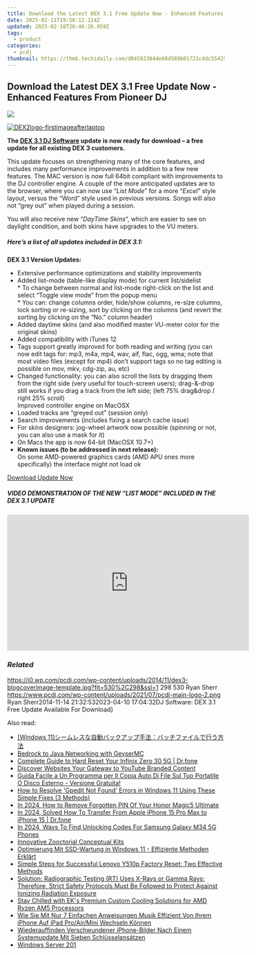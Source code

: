 ```yaml
---
title: Download the Latest DEX 3.1 Free Update Now - Enhanced Features From Pioneer DJ
date: 2025-02-11T19:58:12.124Z
updated: 2025-02-18T20:46:26.059Z
tags:
  - product
categories:
  - pcdj
thumbnail: https://thmb.techidaily.com/d04592384de68d589b01721c4dc554252c1ab00caea55a88bfd5d394c85530ff.jpg
---
```


## Download the Latest DEX 3.1 Free Update Now - Enhanced Features From Pioneer DJ

[![](https://i0.wp.com/pcdj.com/wp-content/uploads/2014/11/dex3-blogcoverimage-template.jpg?resize=530%2C298&ssl=1)](https://i0.wp.com/pcdj.com/wp-content/uploads/2014/11/dex3-blogcoverimage-template.jpg?fit=530%2C298&ssl=1 "dex3-blogcoverimage-template")

[![](https://i1.wp.com/pcdj.com/wp-content/uploads/2014/07/DEX2logo-firstimageafterlaptop-e1406038629643.png?fit=100%2C110&ssl=1 "DEX2logo-firstimageafterlaptop")](https://tools.techidaily.com/pcdj/products/)

**The [DEX 3.1 DJ Software](https://tools.techidaily.com/pcdj/products/) update is now ready for download – a free update for all existing DEX 3 customers.**

This update focuses on strengthening many of the core features, and includes many performance improvements in addition to a few new features. The MAC version is now full 64bit compliant with improvements to the DJ controller engine. A couple of the more anticipated updates are to the browser, where you can now use “_List Mode_” for a more “_Excel_” style layout, versus the “Word” style used in previous versions. Songs will also not “grey out” when played during a session.

You will also receive new “_DayTime Skins_“, which are easier to see on daylight condition, and both skins have upgrades to the VU meters.

##### Here’s a list of all updates included in DEX 3.1:

**DEX 3.1 Version Updates:** 

* Extensive performance optimizations and stability improvements
* Added list-mode (table-like display mode) for current list/sidelist  
\* To change between normal and list-mode right-click on the list and select “Toggle view mode” from the popup menu  
\* You can: change columns order, hide/show columns, re-size columns, lock sorting or re-sizing, sort by clicking on the columns (and revert the sorting by clicking on the “No.” column header)
* Added daytime skins (and also modified master VU-meter color for the original skins)
* Added compatibility with iTunes 12
* Tags support greatly improved for both reading and writing (you can now edit tags for: mp3, m4a, mp4, wav, aif, flac, ogg, wma; note that most video files (except for mp4) don’t support tags so no tag editing is possible on mov, mkv, cdg-zip, au, etc)
* Changed functionality: you can also scroll the lists by dragging them from the right side (very useful for touch-screen users); drag-&-drop still works if you drag a track from the left side; (left 75% drag&drop / right 25% scroll)  
Improved controller engine on MacOSX
* Loaded tracks are “greyed out” (session only)
* Search improvements (includes fixing a search cache issue)
* For skins designers: jog-wheel artwork now possible (spinning or not, you can also use a mask for it)
* On Macs the app is now 64-bit (MacOSX 10.7+)
* **Known issues (to be addressed in next release):**  
On some AMD-powered graphics cards (AMD APU ones more specifically) the interface might not load ok

[Download Update Now](https://tools.techidaily.com/pcdj/products/)

##### VIDEO DEMONSTRATION OF THE NEW “LIST MODE” INCLUDED IN THE DEX 3.1 UPDATE

<!-- affiliate ads begin -->
<iframe width="560" height="315" src="https://www.youtube.com/embed/szUqw4TLvWs?si=srv1OeLOe579gLwj" title="YouTube video player" frameborder="0" allow="accelerometer; autoplay; clipboard-write; encrypted-media; gyroscope; picture-in-picture; web-share" referrerpolicy="strict-origin-when-cross-origin" allowfullscreen></iframe>
<!-- affiliate ads end -->

### _Related_

https://i0.wp.com/pcdj.com/wp-content/uploads/2014/11/dex3-blogcoverimage-template.jpg?fit=530%2C298&ssl=1 298 530 Ryan Sherr https://www.pcdj.com/wp-content/uploads/2021/07/pcdj-main-logo-2.png Ryan Sherr2014-11-14 21:32:532023-04-10 17:04:32DJ Software: DEX 3.1 Free Update Available For Download}

<ins class="adsbygoogle"
     style="display:block"
     data-ad-format="autorelaxed"
     data-ad-client="ca-pub-7571918770474297"
     data-ad-slot="1223367746"></ins>

<ins class="adsbygoogle"
     style="display:block"
     data-ad-client="ca-pub-7571918770474297"
     data-ad-slot="8358498916"
     data-ad-format="auto"
     data-full-width-responsive="true"></ins>

<span class="atpl-alsoreadstyle">Also read:</span>
<div><ul>
<li><a href="https://win-hot.techidaily.com/1728481549261-windows-11/"><u>[Windows 11]シームレスな自動バックアップ手法：バッチファイルで行う方法</u></a></li>
<li><a href="https://games-able.techidaily.com/bedrock-to-java-networking-with-geysermc/"><u>Bedrock to Java Networking with GeyserMC</u></a></li>
<li><a href="https://techidaily.com/complete-guide-to-hard-reset-your-infinix-zero-30-5g-drfone-by-drfone-reset-android-reset-android/"><u>Complete Guide to Hard Reset Your Infinix Zero 30 5G | Dr.fone</u></a></li>
<li><a href="https://youtube-web.techidaily.com/ver-websites-your-gateway-to-youtube-branded-content/"><u>Discover Websites Your Gateway to YouTube Branded Content</u></a></li>
<li><a href="https://win-hot.techidaily.com/guida-facile-a-un-programma-per-il-copia-auto-di-file-sul-tuo-portatile-o-disco-esterno-versione-gratuita/"><u>Guida Facile a Un Programma per Il Copia Auto Di File Sul Tuo Portatile O Disco Esterno - Versione Gratuita!</u></a></li>
<li><a href="https://win-hot.techidaily.com/how-to-resolve-gpedit-not-found-errors-in-windows-11-using-these-simple-fixes-3-methods/"><u>How to Resolve 'Gpedit Not Found' Errors in Windows 11 Using These Simple Fixes (3 Methods)</u></a></li>
<li><a href="https://unlock-android.techidaily.com/in-2024-how-to-remove-forgotten-pin-of-your-honor-magic5-ultimate-by-drfone-android/"><u>In 2024, How to Remove Forgotten PIN Of Your Honor Magic5 Ultimate</u></a></li>
<li><a href="https://iphone-transfer.techidaily.com/in-2024-solved-how-to-transfer-from-apple-iphone-15-pro-max-to-iphone-15-drfone-by-drfone-transfer-from-ios/"><u>In 2024, Solved How To Transfer From Apple iPhone 15 Pro Max to iPhone 15 | Dr.fone</u></a></li>
<li><a href="https://sim-unlock.techidaily.com/in-2024-ways-to-find-unlocking-codes-for-samsung-galaxy-m34-5g-phones-by-drfone-android/"><u>In 2024, Ways To Find Unlocking Codes For Samsung Galaxy M34 5G Phones</u></a></li>
<li><a href="https://fox-cloud.techidaily.com/innovative-zooctorial-conceptual-kits/"><u>Innovative Zooctorial Conceptual Kits</u></a></li>
<li><a href="https://win-hot.techidaily.com/optimierung-mit-ssd-wartung-in-windows-11-effiziente-methoden-erklart/"><u>Optimierung Mit SSD-Wartung in Windows 11 - Effiziente Methoden Erklärt</u></a></li>
<li><a href="https://win-hot.techidaily.com/simple-steps-for-successful-lenovo-y510p-factory-reset-two-effective-methods/"><u>Simple Steps for Successful Lenovo Y510p Factory Reset: Two Effective Methods</u></a></li>
<li><a href="https://win-amazing.techidaily.com/solution-radiographic-testing-rt-uses-x-rays-or-gamma-rays-therefore-strict-safety-protocols-must-be-followed-to-protect-against-ionizing-radiation-exposure248/"><u>Solution: Radiographic Testing (RT) Uses X-Rays or Gamma Rays; Therefore, Strict Safety Protocols Must Be Followed to Protect Against Ionizing Radiation Exposure</u></a></li>
<li><a href="https://hardware-tips.techidaily.com/stay-chilled-with-eks-premium-custom-cooling-solutions-for-amd-ryzen-am5-processors/"><u>Stay Chilled with EK's Premium Custom Cooling Solutions for AMD Ryzen AM5 Processors</u></a></li>
<li><a href="https://win-hot.techidaily.com/wie-sie-mit-nur-7-einfachen-anweisungen-musik-effizient-von-ihrem-iphone-auf-ipad-proairmini-wechseln-konnen/"><u>Wie Sie Mit Nur 7 Einfachen Anweisungen Musik Effizient Von Ihrem iPhone Auf iPad Pro/Air/Mini Wechseln Können</u></a></li>
<li><a href="https://win-hot.techidaily.com/wiederauffinden-verschwundener-iphone-bilder-nach-einem-systemupdate-mit-sieben-schlusselansatzen/"><u>Wiederauffinden Verschwundener iPhone-Bilder Nach Einem Systemupdate Mit Sieben Schlüsselansätzen</u></a></li>
<li><a href="https://win-hot.techidaily.com/windows-server-201/"><u>Windows Server 201</u></a></li>
</ul></div>

